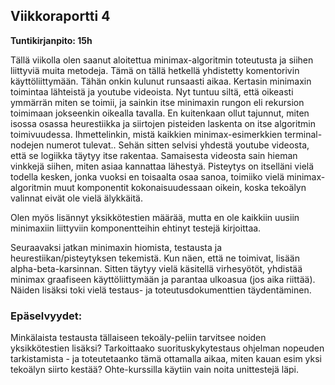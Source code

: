 ## Viikkoraportti 4

**Tuntikirjanpito: 15h**

Tällä viikolla olen saanut aloitettua minimax-algoritmin toteutusta ja siihen liittyviä muita metodeja. Tämä on tällä hetkellä yhdistetty komentorivin käyttöliittymään. Tähän onkin kulunut runsaasti aikaa. Kertasin minimaxin toimintaa lähteistä ja youtube videoista. Nyt tuntuu siltä, että oikeasti ymmärrän miten se toimii, ja sainkin itse minimaxin rungon eli rekursion toimimaan jokseenkin oikealla tavalla. En kuitenkaan ollut tajunnut, miten isossa osassa heurestiikka ja siirtojen pisteiden laskenta on itse algoritmin toimivuudessa. Ihmettelinkin, mistä kaikkien minimax-esimerkkien terminal-nodejen numerot tulevat.. Sehän sitten selvisi yhdestä youtube videosta, että se logiikka täytyy itse rakentaa. Samaisesta videosta sain hieman vinkkejä siihen, miten asiaa kannattaa lähestyä. Pisteytys on itselläni vielä todella kesken, jonka vuoksi en toisaalta osaa sanoa, toimiiko vielä minimax-algoritmin muut komponentit kokonaisuudessaan oikein, koska tekoälyn valinnat eivät ole vielä älykkäitä.

Olen myös lisännyt yksikkötestien määrää, mutta en ole kaikkiin uusiin minimaxiin liittyviin komponentteihin ehtinyt testejä kirjoittaa.

Seuraavaksi jatkan minimaxin hiomista, testausta ja heurestiikan/pisteytyksen tekemistä. Kun näen, että ne toimivat, lisään alpha-beta-karsinnan. Sitten täytyy vielä käsitellä virhesyötöt, yhdistää minimax graafiseen käyttöliittymään ja parantaa ulkoasua (jos aika riittää). Näiden lisäksi toki vielä testaus- ja toteutusdokumenttien täydentäminen. 

### Epäselvyydet:
Minkälaista testausta tällaiseen tekoäly-peliin tarvitsee noiden yksikkötestien lisäksi? Tarkoittaako suorituskykytestaus ohjelman nopeuden tarkistamista - ja toteutetaanko tämä ottamalla aikaa, miten kauan esim yksi tekoälyn siirto kestää? Ohte-kurssilla käytiin vain noita unittestejä läpi.